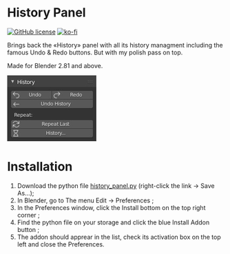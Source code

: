 # History Panel

[![GitHub license](https://img.shields.io/github/license/L0Lock/History_Panel)](https://github.com/L0Lock/History_Panel/blob/master/LICENSE) [![ko-fi](https://www.ko-fi.com/img/githubbutton_sm.svg)](https://ko-fi.com/H2H818FHX)

Brings back the «History» panel with all its history managment including the famous Undo & Redo buttons. But with my polish pass on top.

Made for Blender 2.81 and above.

![history panel preview](history_panel_preview.jpg)

# Installation

1. Download the python file [history_panel.py](history_panel.py) (right-click the link → Save As...);
2. In Blender, go to The menu Edit → Preferences ;
3. In the Preferences window, click the Install bottom on the top right corner ;
4. Find the python file on your storage and click the blue Install Addon button ;
5. The addon should apprear in the list, check its activation box on the top left and close the Preferences.
